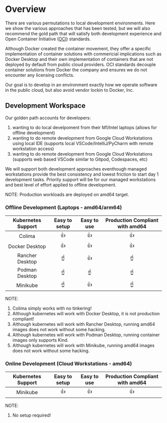 # Overview

There are various permutations to local development environments.  Here we show the various approaches that has been tested, but we will also recommend the gold path that will satisfy both development experience and Open Container Initiative ([OCI](https://opencontainers.org/)) standards.

Although Docker created the container movement, they offer a specific implementation of container solutions with commericial implications such as Docker Desktop and their own implementation of containers that are not deployed by default from public cloud providers.  OCI standards decouple container solutions from Docker the company and ensures we do not encounter any licensing conflicts.

Our goal is to develop in an environment exactly how we operate software in the public cloud, but also avoid vendor lockin to Docker, Inc.

## Development Workspace

Our golden path accounts for developers:

1. wanting to do local develpoment from their M1/Intel laptops (allows for offline development)
1. wanting to do remote development from Google Cloud Workstations using local IDE (supports local VSCode/IntelliJ/PyCharm with remote workstation access)
1. wanting to do remote development from Google Cloud Workstations (supports web based VSCode similar to Gitpod, Codespaces, etc)

We will support both development approaches eventhough managed workstations provide the best consistency and lowest friction to start day 1 development tasks. Priority support will be for our managed workstations and best level of effort applied to offline development.

NOTE: Production workloads are deployed on amd64 target.

### Offline Development (Laptops - amd64/arm64)

| Kubernetes Support | Easy to setup | Easy to use | Production Compliant with amd64 |
|:------------------:|:-------------:|:-----------:|:-------------------------------:|
| Colima | 👍 | 👍 | 👍 |
| Docker Desktop | 👍 | 👍 | 👍|
| Rancher Desktop | ☝️ | 👍 | ☝️ |
| Podman Desktop | ☝️ | ☝️ | ☝️ |
| Minikube | ☝️ | 👍 | ☝️ |

NOTE:
1. Colima simply works with no tinkering!
1. Although kubernetes will work with Docker Desktop, it is not production compliant!
1. Although kubernetes will work with Rancher Desktop, running amd64 images does not work without some hacking.
1. Although kubernetes will work with Podman Desktop, running container images only supports Kind.
1. Although kubernetes will work with Minikube, running amd64 images does not work without some hacking.

### Online Development (Cloud Workstations - amd64)

| Kubernetes Support | Easy to setup | Easy to use | Production Compliant with amd64 |
|:------------------:|:-------------:|:-----------:|:-------------------------------:|
| Minikube | 👍 | 👍 | 👍 |

NOTE:
1. No setup required!
